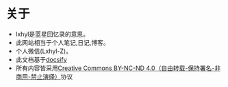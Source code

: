 
# 关于
  * lxhyl是蓝星回忆录的意思。
  * 此网站相当于个人笔记,日记,博客。
  * 个人微信(Lxhyl-Z)。
  * 此文档基于[docsify](https://github.com/docsifyjs/docsify/)
  * 所有内容皆采用[Creative Commons BY-NC-ND 4.0（自由转载-保持署名-非商用-禁止演绎）](https://creativecommons.org/licenses/by-nc-nd/4.0/deed.zh)协议
